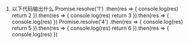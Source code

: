 1. 以下代码输出什么
Promise.resolve('1')
  .then(res => {
    console.log(res)
    return 2
  }).then(res => {
    console.log(res)
    return 3
  }).then(res => {
    console.log(res)
  })
Promise.resolve('4')
  .then(res => {
    console.log(res)
    return 5
  }).then(res => {
    console.log(res)
    return 6
  }).then(res => {
    console.log(res)
  })
